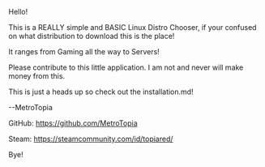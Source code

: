 Hello!

This is a REALLY simple and BASIC Linux Distro Chooser, if your confused on what distribution to download this is the place!

It ranges from Gaming all the way to Servers!

Please contribute to this little application. I am not and never will make money from this.

This is just a heads up so check out the installation.md!


--MetroTopia 

GitHub: https://github.com/MetroTopia

Steam: https://steamcommunity.com/id/topiared/

Bye!
